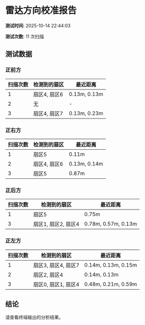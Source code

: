 # 雷达方向校准报告

**测试时间**: 2025-10-14 22:44:03

**测试次数**: 11 次扫描

## 测试数据

### 正前方

| 扫描次数 | 检测到的扇区 | 最近距离 |
|---------|------------|--------|
| 1 | 扇区4, 扇区6 | 0.13m, 0.13m |
| 2 | 无 | - |
| 3 | 扇区4, 扇区7 | 0.13m, 0.23m |

### 正右方

| 扫描次数 | 检测到的扇区 | 最近距离 |
|---------|------------|--------|
| 1 | 扇区5 | 0.11m |
| 2 | 扇区4, 扇区6 | 0.13m, 0.14m |
| 3 | 扇区5 | 0.87m |

### 正后方

| 扫描次数 | 检测到的扇区 | 最近距离 |
|---------|------------|--------|
| 1 | 扇区5 | 0.75m |
| 3 | 扇区1, 扇区2, 扇区4 | 0.78m, 0.57m, 0.13m |

### 正左方

| 扫描次数 | 检测到的扇区 | 最近距离 |
|---------|------------|--------|
| 1 | 扇区3, 扇区4, 扇区7 | 0.14m, 0.13m, 0.15m |
| 2 | 扇区2, 扇区4 | 0.14m, 0.13m |
| 3 | 扇区0, 扇区1, 扇区4 | 0.48m, 0.21m, 0.59m |

## 结论

请查看终端输出的分析结果。
